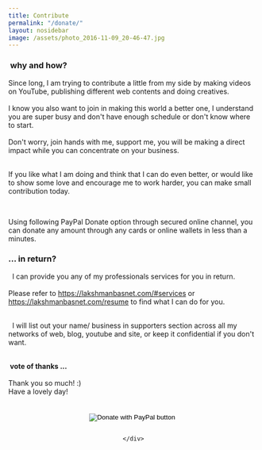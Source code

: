 ```yaml
---
title: Contribute
permalink: "/donate/"
layout: nosidebar
image: /assets/photo_2016-11-09_20-46-47.jpg
---
```


<div class="row">
  <div class="col-md-6">
    <div class="panel panel-default">
       <div class="panel-heading">
         <h3 class="panel-title"><i class="fa fa-question" aria-hidden="true"></i>
&nbsp;why and how?</h3>
       </div>
  <div class="panel-body">
    Since long, I am trying to contribute a little from my side by making videos on YouTube, publishing different web contents and doing creatives. 
    <br><br>
    I know you also want to join in making this world a better one, I understand you are super busy and don't have enough schedule or don't know where to start. <br><br>
    Don't worry, join hands with me, support me, you will be making a direct impact while you can concentrate on your business. <br><br>

<i class="fa fa-hand-o-right" aria-hidden="true"></i>
 If you like what I am doing and think that I can do even better, or would like to show some love and encourage me to work harder, you can make small contribution today.<br>

<br>

<i class="fa fa-hand-o-right" aria-hidden="true"></i>
 Using following PayPal Donate option through secured online channel, you can donate any amount through any cards or online wallets in less than a minutes.
  </div>
</div>
</div>

<div class="col-md-6">
    <div class="panel panel-default">
       <div class="panel-heading">
         <h3 class="panel-title"><i class="fa fa-retweet" aria-hidden="true"></i>
 ... in return?</h3>
       </div>
      
  <div class="panel-body">
 <i class="fa fa-check" aria-hidden="true"></i>&nbsp; I can provide you any of my professionals services for you in return.<br><br> Please refer to <a href="https://lakshmanbasnet.com/#services">https://lakshmanbasnet.com/#services</a> or <a href="https://lakshmanbasnet.com/resume">https://lakshmanbasnet.com/resume</a> to find what I can do for you.<br><br>

<i class="fa fa-check" aria-hidden="true"></i>&nbsp; I will list out your name/ business in supporters section across all my networks of web, blog, youtube and site, or keep it confidential if you don't want.<br><br>

<b><i class="fa fa-heart-o" aria-hidden="true"></i>&nbsp;vote of thanks ... <i class="fa fa-heart-o" aria-hidden="true"></i></b>
    <br><br>
    Thank you so much! :)<br>
Have a lovely day! 
    </div>
    </div>
    </div>
    </div>
    

<div class="jumotron" style="text-align:center;margin:34px;">
<form action="https://www.paypal.com/cgi-bin/webscr" method="post" target="_top">
<input type="hidden" name="cmd" value="_donations" />
<input type="hidden" name="business" value="S3LWXHKVEUTLW" />
<input type="hidden" name="currency_code" value="USD" />
<input type="image" src="https://www.paypalobjects.com/en_AU/i/btn/btn_donateCC_LG.gif" border="0" name="submit" title="PayPal - The safer, easier way to pay online!" alt="Donate with PayPal button" />
<img alt="" border="0" src="https://www.paypal.com/en_AU/i/scr/pixel.gif" width="1" height="1" />
</form>

                                                                                              </div>






